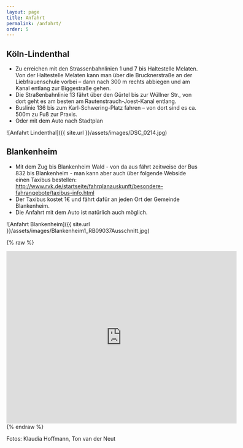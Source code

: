 ```yaml
---
layout: page
title: Anfahrt
permalink: /anfahrt/
order: 5
---
```


## Köln-Lindenthal

 - Zu erreichen mit den Strassenbahnlinien 1 und 7 bis Haltestelle Melaten. Von der Haltestelle Melaten kann man über die Brucknerstraße an der Liebfrauenschule vorbei – dann nach 300 m rechts abbiegen und am Kanal entlang zur Biggestraße gehen.
 - Die Straßenbahnlinie 13 fährt über den Gürtel bis zur Wüllner Str., von dort geht es am besten am Rautenstrauch-Joest-Kanal entlang.
 - Buslinie 136 bis zum Karl-Schwering-Platz fahren – von dort sind es ca. 500m zu Fuß zur Praxis.
 - Oder mit dem Auto nach Stadtplan

![Anfahrt Lindenthal]({{ site.url }}/assets/images/DSC_0214.jpg)


## Blankenheim

 - Mit dem Zug bis Blankenheim Wald - von da aus fährt zeitweise der Bus 832 bis Blankenheim - man kann aber auch über folgende Webside einen Taxibus bestellen:
http://www.rvk.de/startseite/fahrplanauskunft/besondere-fahrangebote/taxibus-info.html
 - Der Taxibus kostet 1€ und fährt dafür an jeden Ort der Gemeinde Blankenheim.
 - Die Anfahrt mit dem Auto ist natürlich auch möglich.

![Anfahrt Blankenheim]({{ site.url }}/assets/images/Blankenheim1_RB09037Ausschnitt.jpg)

{% raw %}
<iframe src="https://www.google.com/maps/embed?pb=!1m18!1m12!1m3!1d12084.130096763982!2d6.670900860247663!3d50.452733442047595!2m3!1f0!2f0!3f0!3m2!1i1024!2i768!4f13.1!3m3!1m2!1s0x47bfa720cd670d29%3A0x69b58eb0f389adf6!2sEichergasse%2024%2C%2053945%20Blankenheim!5e0!3m2!1sen!2sde!4v1578562944912!5m2!1sen!2sde" width="600" height="450" frameborder="0" style="border:0;" allowfullscreen=""></iframe>
{% endraw %}

Fotos: Klaudia Hoffmann, Ton van der Neut
